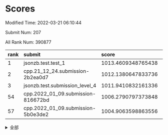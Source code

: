 # Scores

Modified Time: 2022-03-21 06:10:44

Submit Num: 207

All Rank Num: 390877

| rank |               submit               |       score        |       sigma        | pk_num |
| :--- | :--------------------------------- | :----------------- | :----------------- | :----- |
| 1    | jsonzb.test.test_1                 | 1013.4609348765438 | 0.800151177149601  | 7556   |
| 2    | cpp.21_12_24.submission-2b2ea0d7   | 1012.1380647833736 | 0.7541186595242876 | 7553   |
| 3    | jsonzb.test.submission_level_4     | 1011.9410832161336 | 0.769097123274683  | 7549   |
| 54   | cpp.2022_01_09.submission-816672bd | 1006.2790797373848 | 0.7259709614451113 | 7555   |
| 57   | cpp.2022_01_09.submission-5b0e3de2 | 1004.9063598863556 | 0.7190460629266477 | 7555   |


<details>
<summary>全部</summary>

| rank |                 submit                 |       score        |       sigma        | pk_num |
| :--- | :------------------------------------- | :----------------- | :----------------- | :----- |
| 1    | jsonzb.test.test_1                     | 1013.4609348765438 | 0.800151177149601  | 7556   |
| 2    | cpp.21_12_24.submission-2b2ea0d7       | 1012.1380647833736 | 0.7541186595242876 | 7553   |
| 3    | jsonzb.test.submission_level_4         | 1011.9410832161336 | 0.769097123274683  | 7549   |
| 4    | gobigger.level_3.submission_level_3_15 | 1011.6423253021733 | 0.7769317452336565 | 7556   |
| 5    | gobigger.level_3.submission_level_3_36 | 1011.4847403465683 | 0.7624347676587135 | 7549   |
| 6    | gobigger.level_3.submission_level_3_0  | 1011.4622867090997 | 0.7594028957354888 | 7552   |
| 7    | gobigger.level_3.submission_level_3_2  | 1011.3093319880767 | 0.7633917137159153 | 7556   |
| 8    | gobigger.level_3.submission_level_3_29 | 1011.2756124836473 | 0.751300167347241  | 7557   |
| 9    | gobigger.level_3.submission_level_3_6  | 1011.180919012081  | 0.7479843022719982 | 7552   |
| 10   | gobigger.level_3.submission_level_3_26 | 1011.1510674710655 | 0.770130908689109  | 7556   |
| 11   | gobigger.level_3.submission_level_3_43 | 1011.1492113424961 | 0.7545845418778739 | 7555   |
| 12   | gobigger.level_3.submission_level_3_3  | 1011.0989306377812 | 0.7852553860974673 | 7547   |
| 13   | gobigger.level_3.submission_level_3_46 | 1010.99286437742   | 0.7630233986046353 | 7557   |
| 14   | gobigger.level_3.submission_level_3_7  | 1010.9412605324541 | 0.7910775223859209 | 7556   |
| 15   | gobigger.level_3.submission_level_3_11 | 1010.4917743709841 | 0.7716997686173432 | 7556   |
| 16   | gobigger.level_3.submission_level_3_21 | 1010.4474602732779 | 0.7576592329036619 | 7554   |
| 17   | gobigger.level_3.submission_level_3_47 | 1010.4447767482499 | 0.7529147694308473 | 7554   |
| 18   | gobigger.level_3.submission_level_3_45 | 1010.228563590321  | 0.7671710226525443 | 7559   |
| 19   | gobigger.level_3.submission_level_3_4  | 1010.2282888764926 | 0.7608898079605912 | 7555   |
| 20   | gobigger.level_3.submission_level_3_10 | 1010.2236127870274 | 0.7654929288199706 | 7554   |
| 21   | gobigger.level_3.submission_level_3_5  | 1010.1497970526086 | 0.7517801636744013 | 7558   |
| 22   | gobigger.level_3.submission_level_3_44 | 1010.1302645198415 | 0.7473460008134764 | 7550   |
| 23   | gobigger.level_3.submission_level_3_35 | 1010.1111022881657 | 0.7857705145477213 | 7550   |
| 24   | gobigger.level_3.submission_level_3_49 | 1009.9301078563717 | 0.7691075915991022 | 7555   |
| 25   | gobigger.level_3.submission_level_3_31 | 1009.9148331668732 | 0.7530052593568664 | 7551   |
| 26   | gobigger.level_3.submission_level_3_16 | 1009.8963774474619 | 0.7618579610572122 | 7553   |
| 27   | gobigger.level_3.submission_level_3_19 | 1009.8934696230185 | 0.7316713985152321 | 7554   |
| 28   | gobigger.level_3.submission_level_3_12 | 1009.854930977628  | 0.7498079377606723 | 7554   |
| 29   | gobigger.level_3.submission_level_3_34 | 1009.8201420202786 | 0.7603815575975105 | 7555   |
| 30   | gobigger.level_3.submission_level_3_22 | 1009.8054538719186 | 0.7603918051866914 | 7556   |
| 31   | gobigger.level_3.submission_level_3_14 | 1009.7915556678273 | 0.7481845001086991 | 7552   |
| 32   | gobigger.level_3.submission_level_3_39 | 1009.7604036853153 | 0.7386573606660779 | 7554   |
| 33   | gobigger.level_3.submission_level_3_33 | 1009.7541027142238 | 0.7488059088854084 | 7551   |
| 34   | gobigger.level_3.submission_level_3_8  | 1009.6860768321288 | 0.7754891785601762 | 7559   |
| 35   | gobigger.level_3.submission_level_3_23 | 1009.6337880306846 | 0.7451048989268474 | 7552   |
| 36   | gobigger.level_3.submission_level_3_1  | 1009.6017276821178 | 0.7361432740867725 | 7554   |
| 37   | gobigger.level_3.submission_level_3_41 | 1009.5965245024055 | 0.7491253267760674 | 7546   |
| 38   | gobigger.level_3.submission_level_3_20 | 1009.5786486248547 | 0.7355229702187674 | 7555   |
| 39   | gobigger.level_3.submission_level_3_28 | 1009.5614220269696 | 0.7350746085808127 | 7553   |
| 40   | gobigger.level_3.submission_level_3_17 | 1009.5506210618247 | 0.750188663876192  | 7553   |
| 41   | gobigger.level_3.submission_level_3_37 | 1009.461925791707  | 0.7778662619070956 | 7556   |
| 42   | gobigger.level_3.submission_level_3_27 | 1009.3362378891399 | 0.7349041351381999 | 7554   |
| 43   | gobigger.level_3.submission_level_3_40 | 1009.3160283077812 | 0.7412996224708351 | 7556   |
| 44   | gobigger.level_3.submission_level_3_42 | 1009.2984897266367 | 0.756573027650789  | 7552   |
| 45   | gobigger.level_3.submission_level_3_18 | 1009.1752279578143 | 0.7521412033784763 | 7553   |
| 46   | gobigger.level_3.submission_level_3_13 | 1009.1524630428937 | 0.7418222001836189 | 7555   |
| 47   | gobigger.level_3.submission_level_3_24 | 1009.0630392605345 | 0.7598932845044577 | 7556   |
| 48   | gobigger.level_3.submission_level_3_9  | 1008.9932109927925 | 0.7375589969796855 | 7554   |
| 49   | gobigger.level_3.submission_level_3_38 | 1008.9122132861557 | 0.7608877238409796 | 7556   |
| 50   | gobigger.level_3.submission_level_3_30 | 1008.7124016065969 | 0.7726798967060563 | 7554   |
| 51   | gobigger.level_3.submission_level_3_48 | 1008.4990460694023 | 0.7477212874410172 | 7551   |
| 52   | gobigger.level_3.submission_level_3_25 | 1008.284756377406  | 0.7486516449699239 | 7559   |
| 53   | gobigger.level_3.submission_level_3_32 | 1008.1531254375318 | 0.7322036479343453 | 7552   |
| 54   | cpp.2022_01_09.submission-816672bd     | 1006.2790797373848 | 0.7259709614451113 | 7555   |
| 55   | gobigger.level_1.submission_level_1_3  | 1004.9747255286175 | 0.7163975976757716 | 7553   |
| 56   | gobigger.level_1.submission_level_1_8  | 1004.9427980423659 | 0.7212328294344138 | 7553   |
| 57   | cpp.2022_01_09.submission-5b0e3de2     | 1004.9063598863556 | 0.7190460629266477 | 7555   |
| 58   | gobigger.level_1.submission_level_1_21 | 1004.3197813415177 | 0.7263485461491874 | 7551   |
| 59   | gobigger.level_1.submission_level_1_13 | 1004.2400604377416 | 0.7159448146555119 | 7552   |
| 60   | gobigger.level_1.submission_level_1_45 | 1004.2383379685148 | 0.7210386820771132 | 7552   |
| 61   | gobigger.level_1.submission_level_1_1  | 1004.1665129257545 | 0.7150513768497644 | 7557   |
| 62   | gobigger.level_1.submission_level_1_19 | 1004.1606301775278 | 0.7163394372646676 | 7553   |
| 63   | gobigger.level_1.submission_level_1_35 | 1004.0853243095981 | 0.7287568441005968 | 7552   |
| 64   | gobigger.level_1.submission_level_1_37 | 1004.0269272562329 | 0.7357604360697579 | 7552   |
| 65   | gobigger.level_1.submission_level_1_41 | 1004.0259664340018 | 0.7296218829371542 | 7556   |
| 66   | gobigger.level_1.submission_level_1_2  | 1003.9659340471892 | 0.708748244304018  | 7557   |
| 67   | gobigger.level_1.submission_level_1_26 | 1003.9227794701271 | 0.7206218021412121 | 7555   |
| 68   | gobigger.level_1.submission_level_1_0  | 1003.8861934004458 | 0.7171020206613258 | 7545   |
| 69   | gobigger.level_1.submission_level_1_49 | 1003.8645938818624 | 0.7038475385747478 | 7552   |
| 70   | gobigger.level_1.submission_level_1_5  | 1003.8621509517216 | 0.7130256297970249 | 7559   |
| 71   | gobigger.level_1.submission_level_1_40 | 1003.8561030290726 | 0.726844269946534  | 7551   |
| 72   | gobigger.level_1.submission_level_1_15 | 1003.7943063358024 | 0.7132641255995233 | 7553   |
| 73   | gobigger.level_1.submission_level_1_17 | 1003.7321621101927 | 0.7317523654249143 | 7555   |
| 74   | gobigger.level_1.submission_level_1_18 | 1003.6889962410272 | 0.7152995250170282 | 7546   |
| 75   | gobigger.level_1.submission_level_1_46 | 1003.6497030950266 | 0.7205448203187956 | 7551   |
| 76   | gobigger.level_1.submission_level_1_27 | 1003.5381065257322 | 0.7032401221450902 | 7557   |
| 77   | gobigger.level_1.submission_level_1_24 | 1003.4632944755938 | 0.7169473311231939 | 7555   |
| 78   | gobigger.level_1.submission_level_1_23 | 1003.4378930468462 | 0.717010013737926  | 7551   |
| 79   | gobigger.level_1.submission_level_1_11 | 1003.4299650305434 | 0.7112415145434215 | 7555   |
| 80   | gobigger.level_1.submission_level_1_34 | 1003.3813459149715 | 0.709039373918694  | 7548   |
| 81   | gobigger.level_1.submission_level_1_43 | 1003.3479980965045 | 0.7069802339051571 | 7552   |
| 82   | gobigger.level_1.submission_level_1_33 | 1003.3438633965172 | 0.7132881303328674 | 7551   |
| 83   | gobigger.level_1.submission_level_1_42 | 1003.3249659001627 | 0.7159486656910139 | 7551   |
| 84   | gobigger.level_1.submission_level_1_4  | 1003.2641453779042 | 0.7206319879020551 | 7557   |
| 85   | gobigger.level_1.submission_level_1_38 | 1003.2434724106496 | 0.7170078527207354 | 7554   |
| 86   | gobigger.level_1.submission_level_1_9  | 1003.1340867950756 | 0.7239746586051813 | 7557   |
| 87   | gobigger.level_1.submission_level_1_36 | 1003.1260847670504 | 0.7253705884874938 | 7553   |
| 88   | gobigger.level_1.submission_level_1_20 | 1003.0807481894409 | 0.7096275658933998 | 7553   |
| 89   | gobigger.level_1.submission_level_1_25 | 1003.0378958573583 | 0.7212777343027863 | 7556   |
| 90   | gobigger.level_1.submission_level_1_47 | 1002.9506584032957 | 0.7195460889936748 | 7551   |
| 91   | gobigger.level_1.submission_level_1_30 | 1002.8909118184032 | 0.7213409581280412 | 7559   |
| 92   | gobigger.level_1.submission_level_1_32 | 1002.8697598210383 | 0.714397782939202  | 7548   |
| 93   | gobigger.level_1.submission_level_1_22 | 1002.823448966148  | 0.7132051724288574 | 7554   |
| 94   | gobigger.level_1.submission_level_1_31 | 1002.7689014694955 | 0.7219245555316028 | 7557   |
| 95   | gobigger.level_1.submission_level_1_14 | 1002.7025841220816 | 0.7200503561024977 | 7560   |
| 96   | gobigger.level_1.submission_level_1_29 | 1002.6235782344135 | 0.7164784886128821 | 7557   |
| 97   | gobigger.level_1.submission_level_1_28 | 1002.6015863314551 | 0.7249367505939764 | 7556   |
| 98   | gobigger.level_1.submission_level_1_16 | 1002.5879734492003 | 0.7024648303896417 | 7546   |
| 99   | gobigger.level_1.submission_level_1_48 | 1002.5864464045907 | 0.7116805504022429 | 7552   |
| 100  | gobigger.level_1.submission_level_1_44 | 1002.4960030547695 | 0.7114418343427893 | 7556   |
| 101  | gobigger.level_1.submission_level_1_10 | 1002.4952267243534 | 0.7139017382173829 | 7551   |
| 102  | gobigger.level_1.submission_level_1_12 | 1002.4591795424662 | 0.7132999277295734 | 7553   |
| 103  | gobigger.level_1.submission_level_1_6  | 1002.3802722188333 | 0.7155739842654302 | 7555   |
| 104  | gobigger.level_1.submission_level_1_7  | 1002.3077443108568 | 0.7131407994889774 | 7550   |
| 105  | gobigger.level_1.submission_level_1_39 | 1001.9906234274749 | 0.7090949223423735 | 7551   |
| 106  | gobigger.random.submission_random_34   | 997.2408256876184  | 0.7109361209421022 | 7550   |
| 107  | gobigger.random.submission_random_19   | 997.0127085148231  | 0.7140029857129153 | 7556   |
| 108  | gobigger.random.submission_random_30   | 996.9338166011772  | 0.7030023418468067 | 7553   |
| 109  | gobigger.random.submission_random_1    | 996.8494413993953  | 0.7158760277690428 | 7552   |
| 110  | gobigger.random.submission_random_45   | 996.7760240696449  | 0.7173510384747853 | 7542   |
| 111  | gobigger.random.submission_random_28   | 996.6520268638419  | 0.7142797756108136 | 7556   |
| 112  | gobigger.random.submission_random_3    | 996.5392297262076  | 0.7051120930708669 | 7551   |
| 113  | gobigger.random.submission_random_48   | 996.5334621378853  | 0.7114096851185601 | 7555   |
| 114  | gobigger.random.submission_random_13   | 996.5020004073419  | 0.7013304576272835 | 7551   |
| 115  | gobigger.random.submission_random_7    | 996.497756658449   | 0.7192549019863831 | 7555   |
| 116  | gobigger.random.submission_random_22   | 996.3809501782845  | 0.7012239762866128 | 7553   |
| 117  | gobigger.random.submission_random_18   | 996.3201899817367  | 0.7275739362873341 | 7549   |
| 118  | gobigger.random.submission_random_16   | 996.3157725477606  | 0.701806420116431  | 7555   |
| 119  | gobigger.random.submission_random_33   | 996.2159577823531  | 0.7123242243653083 | 7552   |
| 120  | gobigger.random.submission_random_47   | 996.087324798291   | 0.7149679956715913 | 7549   |
| 121  | gobigger.random.submission_random_44   | 996.0847412884369  | 0.698231957640801  | 7550   |
| 122  | gobigger.random.submission_random_37   | 996.0651366610492  | 0.7026676860954497 | 7555   |
| 123  | gobigger.random.submission_random_20   | 996.0316626358778  | 0.7048604165707862 | 7551   |
| 124  | gobigger.random.submission_random_38   | 996.0214261274944  | 0.6956601021371027 | 7553   |
| 125  | gobigger.random.submission_random_21   | 995.9982268706871  | 0.7243350698375448 | 7552   |
| 126  | gobigger.random.submission_random_12   | 995.9963810082381  | 0.7141506819356626 | 7552   |
| 127  | gobigger.random.submission_random_31   | 995.9609033252665  | 0.7027395264689059 | 7555   |
| 128  | gobigger.random.submission_random_17   | 995.9116769081535  | 0.6993447498324961 | 7556   |
| 129  | gobigger.random.submission_random_49   | 995.8947760312903  | 0.713431736421105  | 7553   |
| 130  | gobigger.random.submission_random_25   | 995.8678368956799  | 0.7088704484565865 | 7556   |
| 131  | gobigger.random.submission_random_42   | 995.8661945573521  | 0.7227794890714498 | 7551   |
| 132  | gobigger.random.submission_random_36   | 995.8552657657896  | 0.7161655380471057 | 7552   |
| 133  | gobigger.random.submission_random_26   | 995.8232169309122  | 0.7142730074787136 | 7553   |
| 134  | gobigger.random.submission_random_39   | 995.7875046712508  | 0.7100674925463101 | 7552   |
| 135  | gobigger.random.submission_random_14   | 995.7585932239238  | 0.7147205120720194 | 7556   |
| 136  | gobigger.random.submission_random_24   | 995.7495818502498  | 0.7073011969826192 | 7553   |
| 137  | gobigger.random.submission_random_2    | 995.7242770713129  | 0.7172086926069968 | 7553   |
| 138  | gobigger.random.submission_random_15   | 995.7118031012409  | 0.7127489019467045 | 7556   |
| 139  | gobigger.random.submission_random_41   | 995.6471298249165  | 0.7090360043476618 | 7551   |
| 140  | gobigger.random.submission_random_10   | 995.6383799277866  | 0.7102917345959106 | 7555   |
| 141  | gobigger.random.submission_random_43   | 995.6126449888226  | 0.7112795872311495 | 7555   |
| 142  | gobigger.random.submission_random_23   | 995.5438625536711  | 0.731385304457029  | 7549   |
| 143  | gobigger.random.submission_random_35   | 995.5214212662407  | 0.7206623981689688 | 7554   |
| 144  | gobigger.random.submission_random_9    | 995.4732339835156  | 0.7227245008763636 | 7551   |
| 145  | gobigger.random.submission_random_46   | 995.4360418610096  | 0.7141539658378238 | 7555   |
| 146  | gobigger.random.submission_random_32   | 995.429951394661   | 0.7165323795574083 | 7551   |
| 147  | gobigger.random.submission_random_6    | 995.4195935072745  | 0.7070348699418703 | 7551   |
| 148  | gobigger.random.submission_random_40   | 995.3929112839189  | 0.7134384589929005 | 7555   |
| 149  | gobigger.random.submission_random_0    | 995.3708902993321  | 0.7287711629323372 | 7553   |
| 150  | gobigger.random.submission_random_27   | 995.3374695490281  | 0.7050149705950676 | 7556   |
| 151  | gobigger.random.submission_random_11   | 995.3078486520361  | 0.711061880104589  | 7556   |
| 152  | gobigger.random.submission_random_8    | 995.2716642003082  | 0.7261928210288493 | 7552   |
| 153  | gobigger.random.submission_random_4    | 995.1541838829797  | 0.7196920535002482 | 7551   |
| 154  | gobigger.random.submission_random_5    | 994.9327516503405  | 0.7087169615639997 | 7549   |
| 155  | gobigger.level_2.submission_level_2_5  | 994.5028980487837  | 0.7197352855629296 | 7552   |
| 156  | gobigger.random.submission_random_29   | 994.4616728553012  | 0.7361134136601265 | 7546   |
| 157  | gobigger.level_2.submission_level_2_44 | 994.3647538370662  | 0.7485980708784596 | 7557   |
| 158  | gobigger.level_2.submission_level_2_37 | 993.9178099714886  | 0.7212539894432453 | 7553   |
| 159  | gobigger.level_2.submission_level_2_32 | 993.4529370737008  | 0.718795411393101  | 7556   |
| 160  | gobigger.level_2.submission_level_2_28 | 993.4527847823575  | 0.735438741282729  | 7552   |
| 161  | gobigger.level_2.submission_level_2_14 | 993.3479219947734  | 0.7504041357179595 | 7554   |
| 162  | gobigger.level_2.submission_level_2_13 | 993.2710681753026  | 0.7409422598919946 | 7553   |
| 163  | gobigger.level_2.submission_level_2_1  | 993.2116496899602  | 0.7356194161547999 | 7557   |
| 164  | gobigger.level_2.submission_level_2_10 | 992.9481483951766  | 0.7402060696173925 | 7552   |
| 165  | gobigger.level_2.submission_level_2_18 | 992.9461079197407  | 0.7284898053380388 | 7553   |
| 166  | gobigger.level_2.submission_level_2_38 | 992.8933507525936  | 0.7409578555580425 | 7554   |
| 167  | gobigger.level_2.submission_level_2_20 | 992.8907507164248  | 0.7342971033215735 | 7551   |
| 168  | gobigger.level_2.submission_level_2_27 | 992.8368739390513  | 0.7424066178594678 | 7554   |
| 169  | gobigger.level_2.submission_level_2_0  | 992.747281520556   | 0.7356833325078389 | 7551   |
| 170  | gobigger.level_2.submission_level_2_30 | 992.5958569799132  | 0.7263247711316992 | 7553   |
| 171  | gobigger.level_2.submission_level_2_45 | 992.5238931296228  | 0.7238782090461643 | 7556   |
| 172  | gobigger.level_2.submission_level_2_42 | 992.4482242858218  | 0.7420503799918865 | 7560   |
| 173  | gobigger.level_2.submission_level_2_49 | 992.4162947897036  | 0.7446565162668569 | 7553   |
| 174  | gobigger.level_2.submission_level_2_24 | 992.3524083170322  | 0.7373202564691789 | 7552   |
| 175  | gobigger.level_2.submission_level_2_34 | 992.3033832341526  | 0.7461976732560253 | 7551   |
| 176  | gobigger.level_2.submission_level_2_39 | 992.2022451683121  | 0.7446459745746432 | 7552   |
| 177  | gobigger.level_2.submission_level_2_22 | 992.1217571842041  | 0.7583197648183179 | 7555   |
| 178  | gobigger.level_2.submission_level_2_40 | 992.0967079926927  | 0.7360286175647901 | 7555   |
| 179  | gobigger.level_2.submission_level_2_17 | 991.9704251559341  | 0.7627891406081502 | 7555   |
| 180  | gobigger.level_2.submission_level_2_19 | 991.9498564433583  | 0.7634163205870638 | 7550   |
| 181  | gobigger.level_2.submission_level_2_26 | 991.9365684126935  | 0.7281720828642384 | 7551   |
| 182  | gobigger.level_2.submission_level_2_33 | 991.9084664295024  | 0.7430969476663523 | 7554   |
| 183  | gobigger.level_2.submission_level_2_16 | 991.843485304573   | 0.7496556596113909 | 7551   |
| 184  | gobigger.level_2.submission_level_2_7  | 991.7916956793999  | 0.7385228401103165 | 7555   |
| 185  | gobigger.level_2.submission_level_2_6  | 991.7304154726835  | 0.7422607754715896 | 7551   |
| 186  | gobigger.level_2.submission_level_2_8  | 991.7275685758935  | 0.7469020485591861 | 7554   |
| 187  | gobigger.level_2.submission_level_2_29 | 991.6574177860956  | 0.7405468101433006 | 7552   |
| 188  | gobigger.level_2.submission_level_2_47 | 991.6213164665056  | 0.7605938013850263 | 7551   |
| 189  | gobigger.level_2.submission_level_2_46 | 991.5632632894417  | 0.7550591542279894 | 7557   |
| 190  | gobigger.level_2.submission_level_2_2  | 991.5515987763312  | 0.7439400615113158 | 7557   |
| 191  | gobigger.level_2.submission_level_2_9  | 991.5035631050251  | 0.7556760609596508 | 7550   |
| 192  | gobigger.level_2.submission_level_2_23 | 991.4258028764565  | 0.7712767611649419 | 7549   |
| 193  | gobigger.level_2.submission_level_2_11 | 991.4220795886121  | 0.7656889943587577 | 7551   |
| 194  | gobigger.level_2.submission_level_2_43 | 991.4116136323883  | 0.7557975842760902 | 7556   |
| 195  | gobigger.level_2.submission_level_2_3  | 991.3744563453964  | 0.7554080392100058 | 7553   |
| 196  | gobigger.level_2.submission_level_2_21 | 991.3553073398745  | 0.7560672408517835 | 7552   |
| 197  | gobigger.level_2.submission_level_2_35 | 991.3211005337151  | 0.7563447969036537 | 7553   |
| 198  | gobigger.level_2.submission_level_2_4  | 991.2417879445254  | 0.7678626335234956 | 7551   |
| 199  | gobigger.level_2.submission_level_2_25 | 991.1869871725638  | 0.7749354601472398 | 7550   |
| 200  | gobigger.level_2.submission_level_2_48 | 991.1527018969297  | 0.7545069767231465 | 7554   |
| 201  | gobigger.level_2.submission_level_2_31 | 991.1460243662203  | 0.7705686554283769 | 7554   |
| 202  | gobigger.level_2.submission_level_2_15 | 991.0997125710754  | 0.7535052225932718 | 7548   |
| 203  | gobigger.level_2.submission_level_2_41 | 990.6772114399724  | 0.7662014090230721 | 7548   |
| 204  | gobigger.level_2.submission_level_2_36 | 990.2625042030836  | 0.7581108869956876 | 7550   |
| 205  | gobigger.level_2.submission_level_2_12 | 990.1924398236227  | 0.7607683717670477 | 7555   |
| 206  | gobigger.none.submission_none_1        | 974.7782360956015  | 1.689208061332007  | 7554   |
| 207  | gobigger.none.submission_none_0        | 974.7172423417267  | 1.496640962172543  | 7554   |

</details>